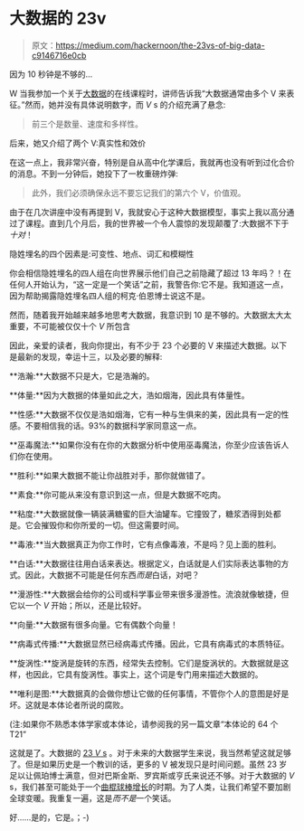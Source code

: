 # 大数据的 23v

> 原文：<https://medium.com/hackernoon/the-23vs-of-big-data-c9146716e0cb>

因为 10 秒钟是不够的…

W 当我参加一个关于[大数据](https://hackernoon.com/tagged/big-data)的在线课程时，讲师告诉我“大数据通常由多个 V 来表征。”然而，她并没有具体说明数字，而 *V* s 的介绍充满了悬念:

> 前三个是数量、速度和多样性。

后来，她又介绍了两个 V:真实性和效价

在这一点上，我非常兴奋，特别是自从高中化学课后，我就再也没有听到过化合价的消息。不到一分钟后，她投下了一枚重磅炸弹:

> 此外，我们必须确保永远不要忘记我们的第六个 V，价值观。

由于在几次讲座中没有再提到 V，我就安心于这种大数据模型，事实上我以高分通过了课程。直到几个月后，我的世界被一个令人震惊的发现颠覆了:大数据不下于*十对*！

隐姓埋名的四个因素是:可变性、地点、词汇和模糊性

你会相信隐姓埋名的四人组在向世界展示他们自己之前隐藏了超过 13 年吗？！在任何人开始认为，“这一定是一个笑话”之前，我警告你:它不是。我知道这一点，因为帮助揭露隐姓埋名四人组的柯克·伯恩博士说这不是。

然而，随着我开始越来越多地思考大数据，我意识到 10 是不够的。大数据太大太重要，不可能被仅仅十个 *V* 所包含

因此，亲爱的读者，我向你提出，有不少于 23 个必要的 V 来描述大数据。以下是最新的发现，幸运十三，以及必要的解释:

**浩瀚:**大数据不只是大，它是浩瀚的。

**体量:**因为大数据的体量如此之大，浩如烟海，因此具有体量性。

**性感:**大数据不仅仅是浩如烟海，它有一种与生俱来的美，因此具有一定的性感。不要相信我的话。93%的数据科学家同意这一点。

**巫毒魔法:**如果你没有在你的大数据分析中使用巫毒魔法，你至少应该告诉人们你在使用。

**胜利:**如果大数据不能让你战胜对手，那你就做错了。

**素食:**你可能从来没有意识到这一点，但是大数据不吃肉。

**粘度:**大数据就像一辆装满糖蜜的巨大油罐车。它撞毁了，糖浆洒得到处都是。它会摧毁你和你所爱的一切。但这需要时间。

**毒液:**当大数据真正为你工作时，它有点像毒液，不是吗？见上面的胜利。

**白话:**大数据往往用白话来表达。根据定义，白话就是人们实际表达事物的方式。因此，大数据不可能是任何东西*而是*白话，对吧？

**漫游性:**大数据会给你的公司或科学事业带来很多漫游性。流浪就像敏捷，但它以一个 *V* 开始；所以，还是比较好。

**向量:**大数据有很多向量。它有偶数个向量！

**病毒式传播:**大数据显然已经病毒式传播。因此，它具有病毒式的本质特征。

**旋涡性:**旋涡是旋转的东西，经常失去控制。它们是旋涡状的。大数据就是这样，也因此，它具有旋涡性。事实上，这个词是专门用来描述大数据的。

**唯利是图:**大数据真的会做你想让它做的任何事情，不管你个人的意图是好是坏。这就是本体论者所说的腐败。

(注:如果你不熟悉本体学家或本体论，请参阅我的另一篇文章“本体论的 64 个 T21”

这就是了。大数据的 [23 *V* s](https://hackernoon.com/tagged/23vs) 。对于未来的大数据学生来说，我当然希望这就足够了。但是如果历史是一个教训的话，更多的 V 被发现只是时间问题。虽然 23 岁足以让佩珀博士满意，但对巴斯金斯、罗宾斯或亨氏来说还不够。对于大数据的 *V* s，我们甚至可能处于一个[曲棍球棒增长](https://www.quora.com/What-does-the-term-Hockey-Stick-Curve-mean)的时期。为了人类，让我们希望不要加剧全球变暖。我重复一遍，这是*而不是*一个笑话。

好……是的，它是。；-)